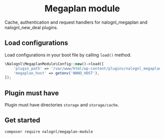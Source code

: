 <h1 align="center">Megaplan module</h1>

Cache, authentication and request handlers for nalognl_megaplan and nalognl_new_deal plugins.

## Load configurations

Load configurations in your boot file by calling `load()` method.

```php
\Nalognl\MegaplanModule\Config::new()->load([
    'plugin_path' => '/var/www/html/wp-content/plugins/nalognl_megaplan',
    'megaplan_host' => getenv('NNND_HOST'),
]);
```

## Plugin must have

Plugin must have directories `storage` and `storage/cache`.

## Get started

```bash
composer require nalognl/megaplan-module
```